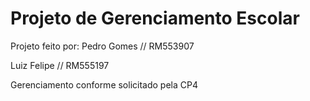 # Projeto de Gerenciamento Escolar

Projeto feito por:
Pedro Gomes // RM553907

Luiz Felipe // RM555197

Gerenciamento conforme solicitado pela CP4
